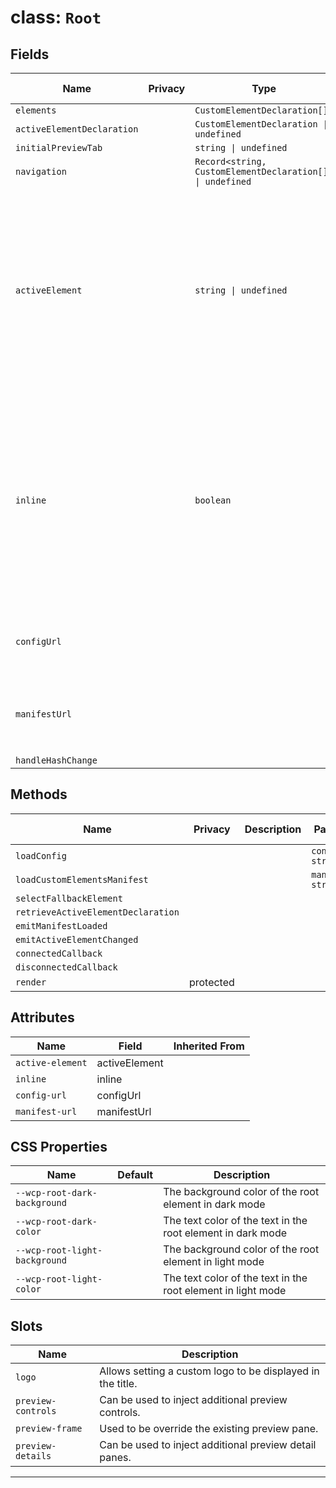 # class: `Root`

## Fields

| Name                       | Privacy | Type                                                      | Default | Description                                                                                                                                                          | Inherited From |
| -------------------------- | ------- | --------------------------------------------------------- | ------- | -------------------------------------------------------------------------------------------------------------------------------------------------------------------- | -------------- |
| `elements`                 |         | `CustomElementDeclaration[]`                              | `[]`    |                                                                                                                                                                      |                |
| `activeElementDeclaration` |         | `CustomElementDeclaration \| undefined`                   |         |                                                                                                                                                                      |                |
| `initialPreviewTab`        |         | `string \| undefined`                                     |         |                                                                                                                                                                      |                |
| `navigation`               |         | `Record<string, CustomElementDeclaration[]> \| undefined` |         |                                                                                                                                                                      |                |
| `activeElement`            |         | `string \| undefined`                                     |         | Sets the currently active element by its tag name. Will be updated at runtime and can&#xA;be preset with an initial value to define the active element at startup.   |                |
| `inline`                   |         | `boolean`                                                 | `false` | Flags the component to be displayed inline and not standalone. Requires the surrounding&#xA;layout to provide the necessary styles like for any other block element. |                |
| `configUrl`                |         |                                                           |         | Allows to set a url to load a config file from.                                                                                                                      |                |
| `manifestUrl`              |         |                                                           |         | Defines the location of the custom element manifest file.                                                                                                            |                |
| `handleHashChange`         |         |                                                           |         |                                                                                                                                                                      |                |

## Methods

| Name                               | Privacy   | Description | Parameters            | Return           | Inherited From |
| ---------------------------------- | --------- | ----------- | --------------------- | ---------------- | -------------- |
| `loadConfig`                       |           |             | `configUrl: string`   |                  |                |
| `loadCustomElementsManifest`       |           |             | `manifestUrl: string` |                  |                |
| `selectFallbackElement`            |           |             |                       |                  |                |
| `retrieveActiveElementDeclaration` |           |             |                       |                  |                |
| `emitManifestLoaded`               |           |             |                       |                  |                |
| `emitActiveElementChanged`         |           |             |                       |                  |                |
| `connectedCallback`                |           |             |                       |                  |                |
| `disconnectedCallback`             |           |             |                       |                  |                |
| `render`                           | protected |             |                       | `TemplateResult` |                |

## Attributes

| Name             | Field         | Inherited From |
| ---------------- | ------------- | -------------- |
| `active-element` | activeElement |                |
| `inline`         | inline        |                |
| `config-url`     | configUrl     |                |
| `manifest-url`   | manifestUrl   |                |

## CSS Properties

| Name                          | Default | Description                                                  |
| ----------------------------- | ------- | ------------------------------------------------------------ |
| `--wcp-root-dark-background`  |         | The background color of the root element in dark mode        |
| `--wcp-root-dark-color`       |         | The text color of the text in the root element in dark mode  |
| `--wcp-root-light-background` |         | The background color of the root element in light mode       |
| `--wcp-root-light-color`      |         | The text color of the text in the root element in light mode |

## Slots

| Name               | Description                                                |
| ------------------ | ---------------------------------------------------------- |
| `logo`             | Allows setting a custom logo to be displayed in the title. |
| `preview-controls` | Can be used to inject additional preview controls.         |
| `preview-frame`    | Used to be override the existing preview pane.             |
| `preview-details`  | Can be used to inject additional preview detail panes.     |

<hr/>

